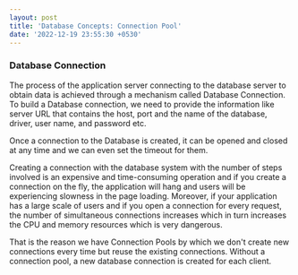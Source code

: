 ```yaml
---
layout: post
title: 'Database Concepts: Connection Pool'
date: '2022-12-19 23:55:30 +0530'
---
```

### Database Connection

The process of the application server connecting to the database server to obtain data is achieved through a mechanism called Database Connection. To build a Database connection, we need to provide the information like server URL that contains the host, port and the name of the database, driver, user name, and password etc.

Once a connection to the Database is created, it can be opened and closed at any time and we can even set the timeout for them.

Creating a connection with the database system with the number of steps involved is an expensive and time-consuming operation and if you create a connection on the fly, the application will hang and users will be experiencing slowness in the page loading. Moreover, if your application has a large scale of users and if you open a connection for every request, the number of simultaneous connections increases which in turn increases the CPU and memory resources which is very dangerous.

That is the reason we have Connection Pools by which we don't create new connections every time but reuse the existing connections. Without a connection pool, a new database connection is created for each client.